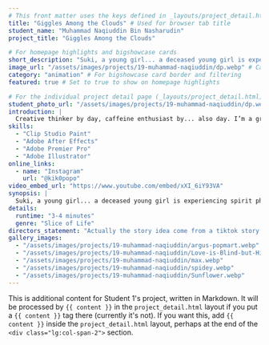 ```yaml
---
# This front matter uses the keys defined in _layouts/project_detail.html
title: "Giggles Among the Clouds" # Used for browser tab title
student_name: "Muhammad Naqiuddin Bin Nasharudin"
project_title: "Giggles Among the Clouds"

# For homepage highlights and bigshowcase cards
short_description: "Suki, a young girl... a deceased young girl is experiencing spirit phase where she can reminiscing her memories before going to heaven."
image_url: "/assets/images/projects/19-muhammad-naqiuddin/dp.webp" # Card image
category: "animation" # For bigshowcase card border and filtering
featured: true # Set to true to show on homepage highlights

# For the individual project detail page (_layouts/project_detail.html)
student_photo_url: "/assets/images/projects/19-muhammad-naqiuddin/dp.webp"
introduction: |
  Creative thinker by day, caffeine enthusiast by... also day. I’m a graphic designer, Warframe grinder and etc, who blends sharp strategy with just the right amount of weird. I believe in big ideas, clean execution, and the occasional pun. Whether I’m solving problems or making spreadsheets a little too colorful, I bring energy, curiosity, and a can-do attitude (plus snacks).
skills:
  - "Clip Studio Paint"
  - "Adobe After Effects"
  - "Adobe Premier Pro"
  - "Adobe Illustrator"
online_links:
  - name: "Instagram"
    url: "@kik0popo"
video_embed_url: "https://www.youtube.com/embed/xXI_6iY93VA"
synopsis: |
  Suki, a young girl... a deceased young girl is experiencing spirit phase where she can reminiscing her memories before going to heaven.Juno, a brown kitten, notices her and starts following her around the house.
details:
  runtime: "3-4 minutes"
  genre: "Slice of Life"
directors_statement: "Actually the story idea come from a tiktok story of a deceased senior citizen and his cat. Even Though the deceased has been bury, but the cat still walking around the grave and stay for a few minutes. Even, the daughter of the deceased tries to pull away the cat from the grave but it insists to stay and lingering around the his fav owner grave. From there, i wonder if the deceased feels sorrowful to see his pet still lingering around his grave thus, from there i get an idea for my story."
gallery_images:
  - "/assets/images/projects/19-muhammad-naqiuddin/argus-popmart.webp"
  - "/assets/images/projects/19-muhammad-naqiuddin/Love-is-Blind-but-Hilarious.webp"
  - "/assets/images/projects/19-muhammad-naqiuddin/max.webp"
  - "/assets/images/projects/19-muhammad-naqiuddin/spidey.webp"
  - "/assets/images/projects/19-muhammad-naqiuddin/Sunflower.webp"
---
```

<!-- You can add more content here in Markdown if needed, it will appear after the gallery -->
This is additional content for Student 1's project, written in Markdown.
It will be processed by `{{ content }}` in the `project_detail.html` layout if you put a `{{ content }}` tag there (currently it's not).
If you want this, add `{{ content }}` inside the `project_detail.html` layout, perhaps at the end of the `<div class="lg:col-span-2">` section.
